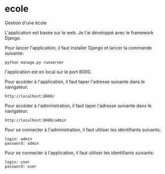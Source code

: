 # ecole
Gestion d'une école

L'application est basée sur le web.
Je l'ai développé avec le framework Django.

Pour lancer l'application, il faut installer Django et lancer la commande suivante:
```
python manage.py runserver
```

l'application est en local sur le port 8000.

Pour accéder à l'application, il faut taper l'adresse suivante dans le navigateur:
```
http://localhost:8000/
```

Pour accéder à l'administration, il faut taper l'adresse suivante dans le navigateur:
```
http://localhost:8000/admin
```

Pour se connecter à l'administration, il faut utiliser les identifiants suivants:
```
login: admin
password: admin
```

Pour se connecter à l'application, il faut utiliser les identifiants suivants:
```
login: user
password: user
```



